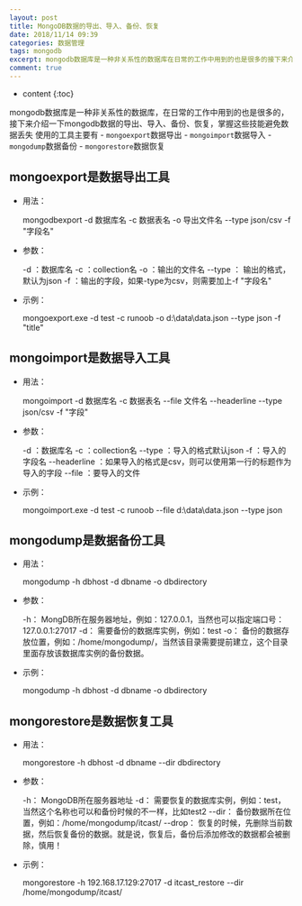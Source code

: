 ```yaml
---
layout: post
title: MongoDB数据的导出、导入、备份、恢复
date: 2018/11/14 09:39
categories: 数据管理
tags: mongodb
excerpt: mongodb数据库是一种非关系性的数据库在日常的工作中用到的也是很多的接下来介绍一下mongodb数据的导出导入备份恢复掌握这些技能避免数据丢失使用的工具主要有codemongoexportcode数据导出codemongoimportcode数据导入codemongodumpcode数据备份codemongorestorecode数据恢复h2mongoexport是数据导出工具h2ulli用法
comment: true
---
```


* content
{:toc}

mongodb数据库是一种非关系性的数据库，在日常的工作中用到的也是很多的，接下来介绍一下mongodb数据的导出、导入、备份、恢复，掌握这些技能避免数据丢失
使用的工具主要有 \- `mongoexport`数据导出 \- `mongoimport`数据导入 \- `mongodump`数据备份 \-
`mongorestore`数据恢复

## mongoexport是数据导出工具

  * 用法：

    
    
    mongodbexport -d 数据库名 -c 数据表名 -o 导出文件名 --type json/csv -f "字段名"
    

  * 参数：

    
    
    -d ：数据库名
    -c ：collection名
    -o ：输出的文件名
    --type ： 输出的格式，默认为json
    -f ：输出的字段，如果-type为csv，则需要加上-f "字段名"
    

  * 示例：

    
    
    mongoexport.exe -d test -c runoob -o d:\data\data.json --type json -f "title"
    

## mongoimport是数据导入工具

  * 用法：

    
    
     mongoimport -d 数据库名 -c 数据表名 --file 文件名 --headerline --type json/csv -f "字段"
    

  * 参数：

    
    
    -d ：数据库名
    -c ：collection名
    --type ：导入的格式默认json
    -f ：导入的字段名
    --headerline ：如果导入的格式是csv，则可以使用第一行的标题作为导入的字段
    --file ：要导入的文件
    

  * 示例：

    
    
    mongoimport.exe -d test -c runoob --file d:\data\data.json --type json
    

## mongodump是数据备份工具

  * 用法：

    
    
    mongodump -h dbhost -d dbname -o dbdirectory
    

  * 参数：

    
    
    -h： MongDB所在服务器地址，例如：127.0.0.1，当然也可以指定端口号：127.0.0.1:27017
    -d： 需要备份的数据库实例，例如：test
    -o： 备份的数据存放位置，例如：/home/mongodump/，当然该目录需要提前建立，这个目录里面存放该数据库实例的备份数据。
    

  * 示例：

    
    
    mongodump -h dbhost -d dbname -o dbdirectory
    

## mongorestore是数据恢复工具

  * 用法：

    
    
    mongorestore -h dbhost -d dbname --dir dbdirectory
    

  * 参数：

    
    
    -h： MongoDB所在服务器地址
    -d： 需要恢复的数据库实例，例如：test，当然这个名称也可以和备份时候的不一样，比如test2
    --dir： 备份数据所在位置，例如：/home/mongodump/itcast/
    --drop： 恢复的时候，先删除当前数据，然后恢复备份的数据。就是说，恢复后，备份后添加修改的数据都会被删除，慎用！
    

  * 示例：

    
    
    mongorestore -h 192.168.17.129:27017 -d itcast_restore --dir /home/mongodump/itcast/
    


    